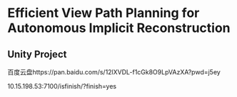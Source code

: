 # Efficient View Path Planning for Autonomous Implicit Reconstruction

## Unity Project
百度云盘https://pan.baidu.com/s/12lXVDL-f1cGk8O9LpVAzXA?pwd=j5ey

10.15.198.53:7100/isfinish/?finish=yes